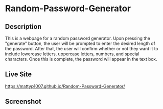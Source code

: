 # Random-Password-Generator

## Description
This is a webpage for a random password generator. Upon pressing the "generate" button, the user will be prompted to enter the desired length of the password. After that, the user will confirm whether or not they want it to include lowercase letters, uppercase letters, numbers, and special characters. Once this is complete, the password will appear in the text box.

## Live Site
https://mattyp1007.github.io/Random-Password-Generator/

## Screenshot
